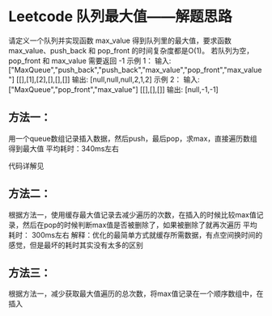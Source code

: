 # Leetcode 队列最大值——解题思路

请定义一个队列并实现函数 max_value 得到队列里的最大值，要求函数max_value、push_back 和 pop_front 的时间复杂度都是O(1)。
若队列为空，pop_front 和 max_value 需要返回 -1
示例 1：
输入: 
["MaxQueue","push_back","push_back","max_value","pop_front","max_value"]
[[],[1],[2],[],[],[]]
输出: [null,null,null,2,1,2]
示例 2：
输入: 
["MaxQueue","pop_front","max_value"]
[[],[],[]]
输出: [null,-1,-1]

## 方法一：
用一个queue数组记录插入数据，然后push，最后pop，求max，直接遍历数组得到最大值
平均耗时：340ms左右

代码详解见

## 方法二：
根据方法一，使用缓存最大值记录去减少遍历的次数，在插入的时候比较max值记录，然后在pop的时候判断max值是否被删除了，如果被删除了就再次遍历
平均耗时： 300ms左右
解释：优化的最简单方式就缓存所需数据，有点空间换时间的感觉，但是最坏的耗时其实没有太多的区别

## 方法三：
根据方法一，减少获取最大值遍历的总次数，将max值记录在一个顺序数组中，在插入

